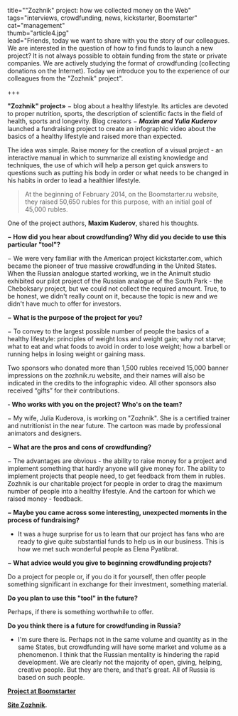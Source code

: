 title=""Zozhnik" project: how we collected money on the Web"  
tags="interviews, crowdfunding, news, kickstarter, Boomstarter"  
cat="management"  
thumb="article4.jpg"  
lead="Friends, today we want to share with you the story of our colleagues. We are interested in the question of how to find funds to launch a new project? It is not always possible to obtain funding from the state or private companies. We are actively studying the format of crowdfunding (collecting donations on the Internet). Today we introduce you to the experience of our colleagues from the "Zozhnik" project".  

+++

**"Zozhnik" project»** − blog about a healthy lifestyle. Its articles are devoted to proper nutrition, sports, the description of scientific facts in the field of health, sports and longevity. Blog creators − <em><strong>Maxim and Yulia Kuderov</strong></em> launched a fundraising project to create an infographic video about the basics of a healthy lifestyle and raised more than expected.

The idea was simple. Raise money for the creation of a visual project - an interactive manual in which to summarize all existing knowledge and techniques, the use of which will help a person get quick answers to questions such as putting his body in order or what needs to be changed in his habits in order to lead a healthier lifestyle. 

> At the beginning of February 2014, on the Boomstarter.ru website, they raised 50,650 rubles for this purpose, with an initial goal of 45,000 rubles.

One of the project authors, **Maxim Kuderov**, shared his thoughts.

**− How did you hear about crowdfunding? Why did you decide to use this particular "tool"?**

− We were very familiar with the American project kickstarter.com, which became the pioneer of true massive crowdfunding in the United States. When the Russian analogue started working, we in the Animult studio exhibited our pilot project of the Russian analogue of the South Park - the Cheboksary project, but we could not collect the required amount. True, to be honest, we didn't really count on it, because the topic is new and we didn't have much to offer for investors.

**− What is the purpose of the project for you?**

− To convey to the largest possible number of people the basics of a healthy lifestyle: principles of weight loss and weight gain; why not starve; what to eat and what foods to avoid in order to lose weight; how a barbell or running helps in losing weight or gaining mass.

Two sponsors who donated more than 1,500 rubles received 15,000 banner impressions on the zozhnik.ru website, and their names will also be indicated in the credits to the infographic video. All other sponsors also received “gifts” for their contributions.

**- Who works with you on the project? Who's on the team?**

− My wife, Julia Kuderova, is working on "Zozhnik". She is a certified trainer and nutritionist in the near future. The cartoon was made by professional animators and designers.

**− What are the pros and cons of crowdfunding?**

− The advantages are obvious - the ability to raise money for a project and implement something that hardly anyone will give money for. The ability to implement projects that people need, to get feedback from them in rubles. Zozhnik is our charitable project for people in order to drag the maximum number of people into a healthy lifestyle. And the cartoon for which we raised money - feedback.

**− Maybe you came across some interesting, unexpected moments in the process of fundraising?**

- It was a huge surprise for us to learn that our project has fans who are ready to give quite substantial funds to help us in our business. This is how we met such wonderful people as Elena Pyatibrat.

**− What advice would you give to beginning crowdfunding projects?**

Do a project for people or, if you do it for yourself, then offer people something significant in exchange for their investment, something material.

**Do you plan to use this "tool" in the future?**

Perhaps, if there is something worthwhile to offer.

**Do you think there is a future for crowdfunding in Russia?**

- I'm sure there is. Perhaps not in the same volume and quantity as in the same States, but crowdfunding will have some market and volume as a phenomenon. I think that the Russian mentality is hindering the rapid development. We are clearly not the majority of open, giving, helping, creative people. But they are there, and that's great. All of Russia is based on such people.

**<a href="https://boomstarter.ru/projects/87460/infograficheskiy_rolik_o_tom_kak_privesti_telo_v_poryadok" target="_blank" rel="noopener">Project at Boomstarter</a>**

**<a href="https://www.zozhnik.ru/" target="_blank" rel="noopener">Site Zozhnik</a>.**
